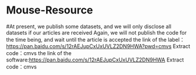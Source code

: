 # Mouse-Resource
#At present, we publish some datasets, and we will only disclose all datasets if our articles are received
Again, we will not publish the code for the time being, and wait until the article is accepted
the link of the label：https://pan.baidu.com/s/12rAEJupCxUxUVLZ2DN9HWA?pwd=cmvs 
Extract code：cmvs 
the link of the software:https://pan.baidu.com/s/12rAEJupCxUxUVLZ2DN9HWA 
Extract code：cmvs
